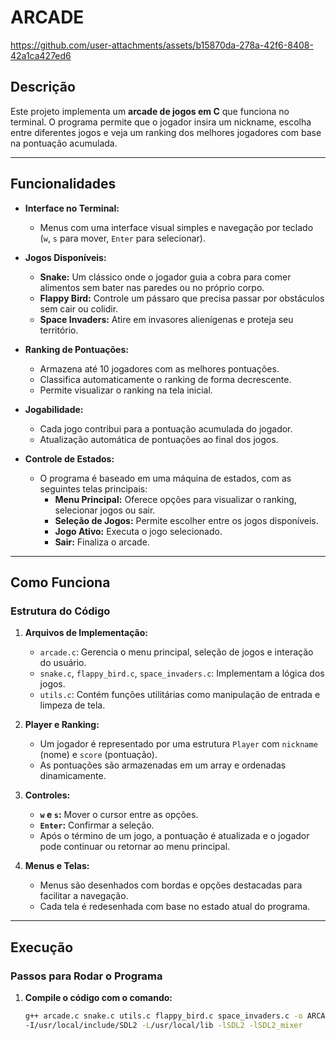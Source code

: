 # ARCADE

https://github.com/user-attachments/assets/b15870da-278a-42f6-8408-42a1ca427ed6



## Descrição

Este projeto implementa um **arcade de jogos em C** que funciona no terminal. O programa permite que o jogador insira um nickname, escolha entre diferentes jogos e veja um ranking dos melhores jogadores com base na pontuação acumulada.

---

## Funcionalidades

- **Interface no Terminal:**
  - Menus com uma interface visual simples e navegação por teclado (`w`, `s` para mover, `Enter` para selecionar).

- **Jogos Disponíveis:**
  - **Snake:** Um clássico onde o jogador guia a cobra para comer alimentos sem bater nas paredes ou no próprio corpo.
  - **Flappy Bird:** Controle um pássaro que precisa passar por obstáculos sem cair ou colidir.
  - **Space Invaders:** Atire em invasores alienígenas e proteja seu território.

- **Ranking de Pontuações:**
  - Armazena até 10 jogadores com as melhores pontuações.
  - Classifica automaticamente o ranking de forma decrescente.
  - Permite visualizar o ranking na tela inicial.

- **Jogabilidade:**
  - Cada jogo contribui para a pontuação acumulada do jogador.
  - Atualização automática de pontuações ao final dos jogos.

- **Controle de Estados:**
  - O programa é baseado em uma máquina de estados, com as seguintes telas principais:
    - **Menu Principal:** Oferece opções para visualizar o ranking, selecionar jogos ou sair.
    - **Seleção de Jogos:** Permite escolher entre os jogos disponíveis.
    - **Jogo Ativo:** Executa o jogo selecionado.
    - **Sair:** Finaliza o arcade.

---

## Como Funciona

### Estrutura do Código

1. **Arquivos de Implementação:**
   - `arcade.c`: Gerencia o menu principal, seleção de jogos e interação do usuário.
   - `snake.c`, `flappy_bird.c`, `space_invaders.c`: Implementam a lógica dos jogos.
   - `utils.c`: Contém funções utilitárias como manipulação de entrada e limpeza de tela.

2. **Player e Ranking:**
   - Um jogador é representado por uma estrutura `Player` com `nickname` (nome) e `score` (pontuação).
   - As pontuações são armazenadas em um array e ordenadas dinamicamente.

3. **Controles:**
   - **`w` e `s`:** Mover o cursor entre as opções.
   - **`Enter`:** Confirmar a seleção.
   - Após o término de um jogo, a pontuação é atualizada e o jogador pode continuar ou retornar ao menu principal.

4. **Menus e Telas:**
   - Menus são desenhados com bordas e opções destacadas para facilitar a navegação.
   - Cada tela é redesenhada com base no estado atual do programa.

---

## Execução

### Passos para Rodar o Programa

1. **Compile o código com o comando:**
   ```bash
   g++ arcade.c snake.c utils.c flappy_bird.c space_invaders.c -o ARCADE \
   -I/usr/local/include/SDL2 -L/usr/local/lib -lSDL2 -lSDL2_mixer
